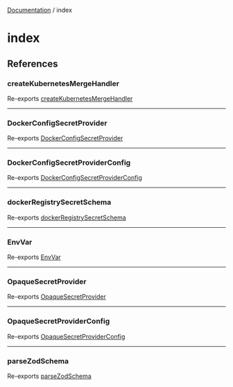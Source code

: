 [Documentation](../index.md) / index

# index

## References

### createKubernetesMergeHandler

Re-exports [createKubernetesMergeHandler](../merge-utils/functions/createKubernetesMergeHandler.md)

***

### DockerConfigSecretProvider

Re-exports [DockerConfigSecretProvider](../DockerConfigSecretProvider/classes/DockerConfigSecretProvider.md)

***

### DockerConfigSecretProviderConfig

Re-exports [DockerConfigSecretProviderConfig](../DockerConfigSecretProvider/interfaces/DockerConfigSecretProviderConfig.md)

***

### dockerRegistrySecretSchema

Re-exports [dockerRegistrySecretSchema](../DockerConfigSecretProvider/variables/dockerRegistrySecretSchema.md)

***

### EnvVar

Re-exports [EnvVar](../OpaqueSecretProvider/interfaces/EnvVar.md)

***

### OpaqueSecretProvider

Re-exports [OpaqueSecretProvider](../OpaqueSecretProvider/classes/OpaqueSecretProvider.md)

***

### OpaqueSecretProviderConfig

Re-exports [OpaqueSecretProviderConfig](../OpaqueSecretProvider/interfaces/OpaqueSecretProviderConfig.md)

***

### parseZodSchema

Re-exports [parseZodSchema](../utils/functions/parseZodSchema.md)
